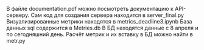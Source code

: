 В файле documentation.pdf можно посмотреть документацию к API-серверу. Сам код для создания сервера находится в server_final.py Визуализированные метрики находятся в metrics_deadline3.ipynb База данных sql содержится в Metries.db В БД находятся данные с 8 апреля и по сегодняшний день. Расчёт метрик и их вставку в БД можно найти в metr.py
